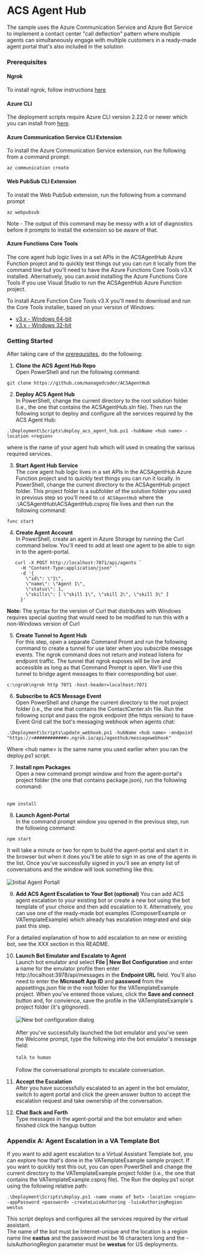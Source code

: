 # ACS Agent Hub
The sample uses the Azure Communication Service and Azure Bot Service to implement a
contact center "call deflection" pattern where multiple agents can simultaneously engage 
with multiple customers in a ready-made agent portal that's also included in the solution

### <a name="Prerequisites"></a>Prerequisites

#### Ngrok
To install ngrok, follow instructions [here](https://ngrok.com/download)

#### Azure CLI
The deployment scripts require Azure CLI version 2.22.0 or newer which you can install from [here](
https://docs.microsoft.com/en-us/cli/azure/install-azure-cli-windows?tabs=azure-cli).

#### Azure Communication Service CLI Extension

To install the Azure Communication Service extension, run the following from a command prompt:
```
az communication create
```
#### Web PubSub CLI Extension
To install the Web PubSub extension, run the following from a command prompt
```
az webpubsub
```
Note - The output of this command may be messy with a lot of diagnostics before it prompts to
install the extension so be aware of that.

#### Azure Functions Core Tools
The core agent hub logic lives in a set APIs in the ACSAgentHub Azure Function project and to quickly
test things out you can run it locally from the command line but you'll need to have the Azure 
Functions Core Tools v3.X installed.  Alternatively, you can avoid installing the Azure Functions Core
Tools if you use Visual Studio to run the ACSAgentHub Azure Function project.

To install Azure Function Core Tools v3.X you'll need to download and run the Core Tools installer, based on your version of Windows:

* [v3.x - Windows 64-bit](https://go.microsoft.com/fwlink/?linkid=2135274)
* [v3.x - Windows 32-bit](https://go.microsoft.com/fwlink/?linkid=2135275)

### <a name="GettingStarted"></a>Getting Started

After taking care of the [prerequisites](#Prerequisites), do the following:

1) **Clone the ACS Agent Hub Repo**  
Open PowerShell and run the following command:
```
git clone https://github.com/managedcoder/ACSAgentHub
```
2) **Deploy ACS Agent Hub**  
In PowerShell, change the current directory to the root solution folder (i.e., the one
that contains the ACSAgentHub.sln file). Then run the following script to deploy and
configure all the services required by the ACS Agent Hub:
```
.\Deployment\Scripts\deploy_acs_agent_hub.ps1 -hubName <hub name> -location <region>
```
where <hub name> is the name of your agent hub which will used in creating the various
required services.

3) **Start Agent Hub Service**  
The core agent hub logic lives in a set APIs in the ACSAgentHub Azure Function project and
to quickly test things you can run it locally.  In PowerShell, change the current directory
to the ACSAgentHub project folder.  This project folder is a subfolder of the solution
folder you used in previous step so you'll need to ```cd ACSAgentHub``` where the
.\ACSAgentHub\ACSAgentHub.csproj file lives and then run the following command:
```
func start
```
4) **Create Agent Account**  
In PowerShell, create an agent in Azure Storage by running the Curl command below. You'll
need to add at least one agent to be able to sign in to the agent-portal.
```
   curl -X POST http://localhost:7071/api/agents `
     -H "Content-Type:application/json" `
     -d '{
       \"id\": \"1\",
       \"name\": \"Agent 1\",
       \"status\": 1,
       \"skills\": [ \"skill 1\", \"skill 2\", \"skill 3\" ] 
     }'
```
**Note:** The syntax for the version of Curl that distributes with Windows requires special quoting that would need to
be modified to run this with a non-Windows version of Curl

5) **Create Tunnel to Agent Hub**  
For this step, open a separate Command Promt and run the following command to create a 
tunnel for use later when you subscribe message events. The ngrok command does not return 
and instead listens for endpoint traffic.  The tunnel that ngrok exposes will be live and
accessible as long as that Command Prompt is open. We'll use this tunnel to bridge agent
messages to their corresponding bot user.
```
c:\ngrok\ngrok http 7071 -host-header=localhost:7071
```
6) **Subscribe to ACS Message Event**  
Open PowerShell and change the current directory to the root project folder (i.e., the one that contains the
ContactCenter.sln file.  Run the following script and pass the ngrok endpoint (the https version) to have
Event Grid call the bot's messaging webhook when agents chat:
```
.\Deployment\Scripts\update_webhook.ps1 -hubName <hub name> -endpoint "https://<############>.ngrok.io/api/agenthub/messagewebhook"
```
Where \<hub name\> is the same name you used earlier when you ran the deploy.ps1 script.

7) **Install npm Packages**  
Open a new command prompt window and from the agent-portal's project folder (the one that contains package.json), run the following command:<br><br>
```
npm install
```
8) **Launch Agent-Portal**  
In the command prompt window you opened in the previous step, run the following command:
```
npm start
```
It will take a minute or two for npm to build the agent-portal and start it in the browser but when it does you'll be able to sign 
in as one of the agents in the list.  Once you've successfully signed in you'll see an empty list of conversations and the window 
will look something like this:<br><br>
![Initial Agent Portall](doc/InitialAgentPortal.png)

9) **Add ACS Agent Escalation to Your Bot (optional)**
You can add ACS agent escalation to your existing bot or create a new bot using the bot template of your choice and then add
escalation to it.  Alternatively, you can use one of the ready-made bot examples (ComposerExample or VATemplateExample) which
already has escalation integrated and skip past this step.

For a detailed explanation of how to add escalation to an new or existing bot, see the XXX section in this README.

10) **Launch Bot Emulator and Escalate to Agent**  
Launch bot emulator and select **File | New Bot Configuration** and enter a name for the emulator profile then enter
http://localhost:3978/api/messages in the **Endpoint URL** field.  You'll also need to enter the **Microsoft App ID** and **password** 
from the appsettings.json file in the root folder for the VATemplateExample project. When you've entered those values, click the
**Save and connect** button and, for convience, save the profile in the VATemplateExample's project folder (it's gitignored).<br><br>
![New bot configuration dialog](doc/NewBotEmulatorConfigDialog.png)<br><br>
After you've successfully launched the bot emulator and you've seen the Welcome prompt, type the following into the bot emulator's 
message field:<br><br>```talk to human```<br><br>
Follow the conversational prompts to escalate conversation.

11) **Accept the Escalation**  
After you have successfully escalated to an agent in the bot emulator, switch to agent portal and click the green answer button to
accept the escalation request and take ownership of the conversation.

11) **Chat Back and Forth**  
Type messages in the agent-portal and the bot emulator and when finished click the hangup button

### <a name="AddingAgentEscalationToNewOrExistingBot"></a>Appendix A: Agent Escalation in a VA Template Bot
If you want to add agent escalation to a Virtual Assistant Template bot, you can explore
how that's done in the VATemplateExample sample project.  If you want to quickly test this
out, you can open PowerShell and change the current directory to the VATemplateExample 
project folder (i.e., the one that contains the VATemplateExample.csproj file).  The Run
the deploy.ps1 script using the following relative path:
```
.\Deployment\Scripts\deploy.ps1 -name <name of bot> -location <region> -appPassword <password> -createLuisAuthoring -luisAuthoringRegion westus
```
This script deploys and configures all the services required by the virtual assistant.  
The name of the bot must be Internet-unique and the location is a region name 
line **eastus** and the password must be 16 characters long and the -luisAuthoringRegion
parameter must be **westus** for US deployments.